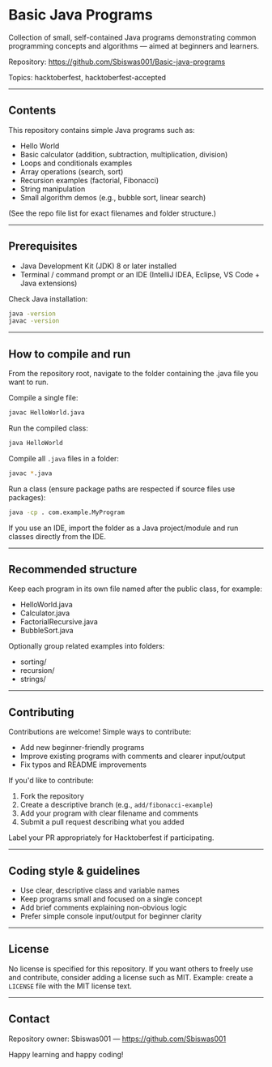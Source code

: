 # Basic Java Programs

Collection of small, self-contained Java programs demonstrating common programming concepts and algorithms — aimed at beginners and learners.

Repository: https://github.com/Sbiswas001/Basic-java-programs

Topics: hacktoberfest, hacktoberfest-accepted

---

## Contents

This repository contains simple Java programs such as:
- Hello World
- Basic calculator (addition, subtraction, multiplication, division)
- Loops and conditionals examples
- Array operations (search, sort)
- Recursion examples (factorial, Fibonacci)
- String manipulation
- Small algorithm demos (e.g., bubble sort, linear search)

(See the repo file list for exact filenames and folder structure.)

---

## Prerequisites

- Java Development Kit (JDK) 8 or later installed
- Terminal / command prompt or an IDE (IntelliJ IDEA, Eclipse, VS Code + Java extensions)

Check Java installation:
```bash
java -version
javac -version
```

---

## How to compile and run

From the repository root, navigate to the folder containing the .java file you want to run.

Compile a single file:
```bash
javac HelloWorld.java
```

Run the compiled class:
```bash
java HelloWorld
```

Compile all `.java` files in a folder:
```bash
javac *.java
```

Run a class (ensure package paths are respected if source files use packages):
```bash
java -cp . com.example.MyProgram
```

If you use an IDE, import the folder as a Java project/module and run classes directly from the IDE.

---

## Recommended structure

Keep each program in its own file named after the public class, for example:
- HelloWorld.java
- Calculator.java
- FactorialRecursive.java
- BubbleSort.java

Optionally group related examples into folders:
- sorting/
- recursion/
- strings/

---

## Contributing

Contributions are welcome! Simple ways to contribute:
- Add new beginner-friendly programs
- Improve existing programs with comments and clearer input/output
- Fix typos and README improvements

If you'd like to contribute:
1. Fork the repository
2. Create a descriptive branch (e.g., `add/fibonacci-example`)
3. Add your program with clear filename and comments
4. Submit a pull request describing what you added

Label your PR appropriately for Hacktoberfest if participating.

---

## Coding style & guidelines

- Use clear, descriptive class and variable names
- Keep programs small and focused on a single concept
- Add brief comments explaining non-obvious logic
- Prefer simple console input/output for beginner clarity

---

## License

No license is specified for this repository. If you want others to freely use and contribute, consider adding a license such as MIT. Example: create a `LICENSE` file with the MIT license text.

---

## Contact

Repository owner: Sbiswas001 — https://github.com/Sbiswas001

Happy learning and happy coding!
